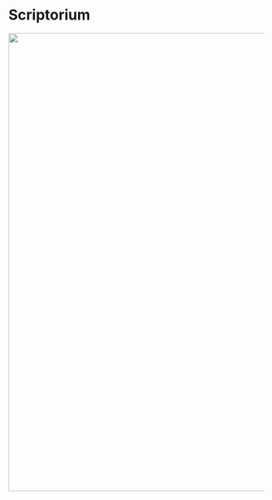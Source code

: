 # Scriptorium


<img src="https://github.com/gateway-fm/scriptorium/blob/main/scriptorium.png" data-canonical-src="https://gyazo.com/eb5c5741b6a9a16c692170a41a49c858.png" width="600" height="900" />
